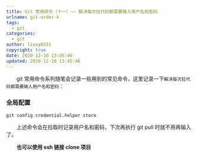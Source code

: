 ```yaml
---
title: Git 常用命令（十一）—— 解决每次拉代码都需要输入用户名和密码
urlname: git-order-k
tags:
  - git
categories:
  - git
author: liuxy0551
copyright: true
date: 2020-12-10 13:45:46
updated: 2020-12-10 13:45:46
---
```



&emsp;&emsp;git 常用命令系列随笔会记录一些用到的常见命令，这里记录一下`解决每次拉代码都需要输入用户名和密码`：
<!--more-->

### 全局配置

```
git config credential.helper store
```
&emsp;&emsp;上述命令会在拉取时记录用户名和密码，下次再执行 git pull 时就不用再输入了。

&emsp;&emsp;**也可以使用 ssh 链接 clone 项目**
